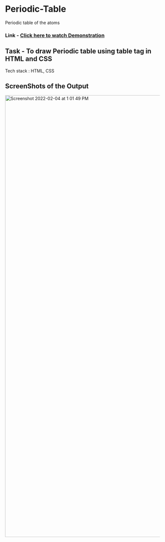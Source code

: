 # Periodic-Table
Periodic table of the atoms

### Link - [Click here to watch Demonstration](https://heet-kumar.github.io/Periodic-Table/index.html)

## Task - To draw Periodic table using table tag in HTML and CSS

Tech stack : HTML, CSS

## ScreenShots of the Output

<img width="1440" alt="Screenshot 2022-02-04 at 1 01 49 PM" src="https://user-images.githubusercontent.com/78725162/152517623-2e470f17-f6a0-41e0-8ee8-217b47da8b5d.png">
